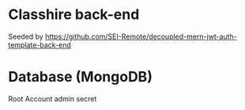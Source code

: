 # Classhire back-end
Seeded by https://github.com/SEI-Remote/decoupled-mern-jwt-auth-template-back-end



# Database (MongoDB)
Root Account
admin
secret
